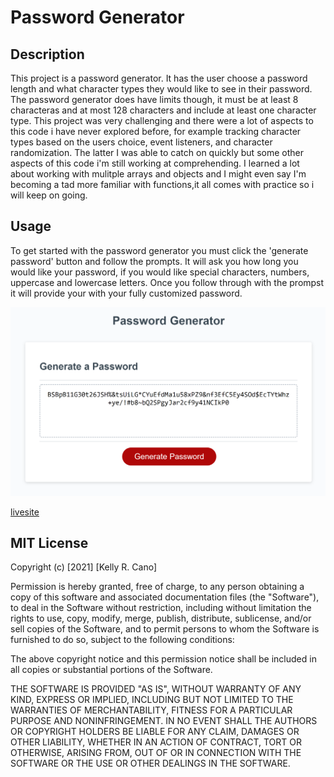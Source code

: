 
# Password Generator

## Description
This project is a password generator. It has the user choose a password length and what character types they would like to see in their password. The password generator does have limits though, it must be at least 8 characteras and at most 128 characters and include at least one character type. This project was very challenging and there were a lot of aspects to this code i have never explored before, for example tracking character types based on the users choice, event listeners, and character randomization. The latter I was able to catch on quickly but some other aspects of this code i'm still working at comprehending. I learned a lot about working with mulitple arrays  and objects and I might even say I'm becoming a tad more familiar with functions,it all comes with practice so i will keep on going.

## Usage
To get started with the password generator you must click the 'generate password' button and follow the prompts. It will ask you how long you would like your password, if you would like special characters, numbers, uppercase and lowercase letters. Once you follow through with the prompst it will provide your with your fully customized password.


![screenshot](./Assets/password-screenshot.png)

[livesite](https://krcano.github.io/Hw03/)










## MIT License

Copyright (c) [2021] [Kelly R. Cano]

Permission is hereby granted, free of charge, to any person obtaining a copy
of this software and associated documentation files (the "Software"), to deal
in the Software without restriction, including without limitation the rights
to use, copy, modify, merge, publish, distribute, sublicense, and/or sell
copies of the Software, and to permit persons to whom the Software is
furnished to do so, subject to the following conditions:

The above copyright notice and this permission notice shall be included in all
copies or substantial portions of the Software.

THE SOFTWARE IS PROVIDED "AS IS", WITHOUT WARRANTY OF ANY KIND, EXPRESS OR
IMPLIED, INCLUDING BUT NOT LIMITED TO THE WARRANTIES OF MERCHANTABILITY,
FITNESS FOR A PARTICULAR PURPOSE AND NONINFRINGEMENT. IN NO EVENT SHALL THE
AUTHORS OR COPYRIGHT HOLDERS BE LIABLE FOR ANY CLAIM, DAMAGES OR OTHER
LIABILITY, WHETHER IN AN ACTION OF CONTRACT, TORT OR OTHERWISE, ARISING FROM,
OUT OF OR IN CONNECTION WITH THE SOFTWARE OR THE USE OR OTHER DEALINGS IN THE
SOFTWARE.
